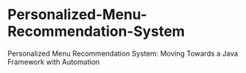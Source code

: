 # Personalized-Menu-Recommendation-System
Personalized Menu Recommendation System: Moving Towards a Java Framework with Automation
